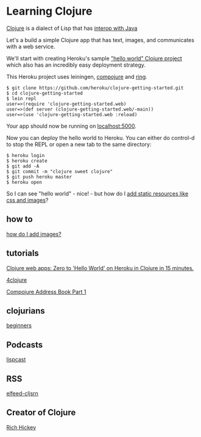# Learning Clojure

[Clojure](https://clojure.org/) is a dialect of Lisp that has [interop with Java](https://clojure.org/reference/java_interop)

Let's a build a simple Clojure app that has text, images, and communicates with a web service.

We'll start with creating Heroku's sample ["hello world" Clojure project](https://devcenter.heroku.com/articles/getting-started-with-clojure) which also has an incredibly easy deployment strategy.

This Heroku project uses leiningen, [compojure](https://github.com/weavejester/compojure) and [ring](https://github.com/ring-clojure/ring).

```
$ git clone https://github.com/heroku/clojure-getting-started.git
$ cd clojure-getting-started
$ lein repl
user=>(require 'clojure-getting-started.web)
user=>(def server (clojure-getting-started.web/-main))
user=>(use 'clojure-getting-started.web :reload)
```
Your app should now be running on [localhost:5000](http://localhost:5000/).

Now you can deploy the hello world to Heroku. You can either do control-d to stop the REPL or open a new tab to the same directory:

```
$ heroku login
$ heroku create
$ git add -A
$ git commit -m "clojure sweet clojure"
$ git push heroku master
$ heroku open
```

So I can see "hello world" - nice! - but how do I [add static resources like css and images](https://nelsonmorris.net/2015/06/01/how-does-serving-html-css-and-javascript-fit-in-a-clojure-web-app.html)?


## how to

[how do I add images?](https://stackoverflow.com/questions/7836030/compojure-access-filesystem)


## tutorials

[Clojure web apps: Zero to 'Hello World' on Heroku in Clojure in 15 minutes.](https://adambard.com/blog/Getting-started-with-Clojure-web-apps/)

[4clojure](http://www.4clojure.com/)

[Compojure Address Book Part 1](http://www.jarrodctaylor.com/posts/Compojure-Address-Book-Part-1/)

## clojurians
[beginners](https://clojurians-log.clojureverse.org/beginners/2017-11-01)

## Podcasts
[lispcast](https://lispcast.com/)

## RSS
[elfeed-cljsrn](https://github.com/areina/elfeed-cljsrn)

## Creator of Clojure
[Rich Hickey](https://www.infoq.com/profile/Rich-Hickey)
